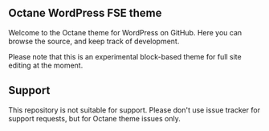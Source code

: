 ## Octane WordPress FSE theme

Welcome to the Octane theme for WordPress on GitHub. Here you can browse the source, and keep track of development. 

Please note that this is an experimental block-based theme for full site editing at the moment.

## Support

This repository is not suitable for support. Please don't use issue tracker for support requests, but for Octane theme issues only.

